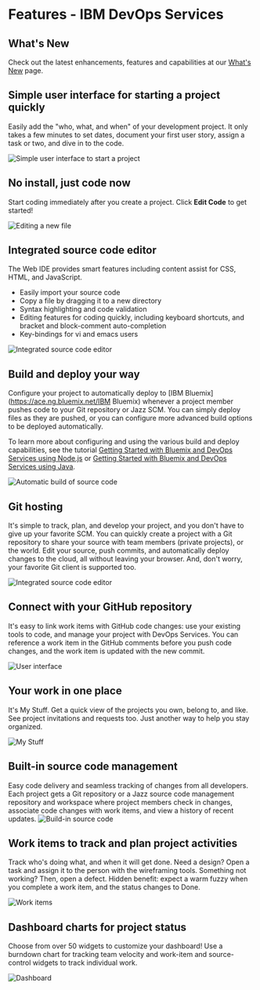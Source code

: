 # Features - IBM DevOps Services

## What's New
Check out the latest enhancements, features and capabilities at our [What's New](https://beta3.hub.jazz.net/whatsnew) page.							

## Simple user interface for starting a project quickly

Easily add the "who, what, and when" of your development project. 
It only takes a few minutes to set dates, document your first user
story, assign a task or two, and dive in to the code.	
 
![Simple user interface to start a project](images/jazzhub-project-new.png)																				

## No install, just code now

Start coding immediately after you create a project. 
Click **Edit Code** to get started!

![Editing a new file](images/jazzhub-editor-new-file.png)															

## Integrated source code editor

The Web IDE provides smart features including content assist for CSS, HTML, and JavaScript.

* Easily import your source code
* Copy a file by dragging it to a new directory
* Syntax highlighting and code validation
* Editing features for coding quickly, including keyboard shortcuts, and bracket and block-comment auto-completion
* Key-bindings for vi and emacs users

![Integrated source code editor](images/jazzhub-editor.png)											

## Build and deploy your way

Configure your project to automatically deploy to [IBM Bluemix](https://ace.ng.bluemix.net/IBM Bluemix) 
whenever a project member pushes code to your Git repository or
Jazz SCM. You can simply deploy files as they are pushed, or you
can configure more advanced build options to be deployed automatically.

To learn more about configuring and using the various build and deploy capabilities,
see the tutorial [Getting Started with Bluemix and DevOps Services using Node.js](https://beta3.hub.jazz.net/tutorials/jazzeditor)
or [Getting Started with Bluemix and DevOps Services using Java](https://beta3.hub.jazz.net/tutorials/jazzeditorjava).

![Automatic build of source code](images/automatic-build-source-code.png)
									
							
## Git hosting

It's simple to track, plan, and develop your project, and you don't have to 
give up your favorite SCM.  You can quickly create a project with a 
Git repository to share your source with team members (private 
projects), or the world.  Edit your source, push commits, and 
automatically deploy changes to	the cloud, all without leaving your
browser. And, don't worry, your favorite Git client is supported too.
 
![Integrated source code editor](images/jazzhub-editor.png)		
 
## Connect with your GitHub repository
			
It's easy to link work items with GitHub code changes: use your existing 
tools to code, and manage your project with DevOps Services.  You 
can reference a work item in the GitHub comments before you push 
code changes, and the work item is updated with the new commit.

![User interface](images/GitIntegration.png)		

## Your work in one place

It's My Stuff. Get a quick view of the projects you own, belong	to, and
 like. See project invitations and requests too. Just another way 
to help you stay organized.

![My Stuff](images/MyStuff.png)																		 

## Built-in source code management						

Easy code delivery and seamless tracking of changes from all developers. 
Each project gets a Git repository or a Jazz source code management
 repository and workspace where project members check in changes, 
associate code changes with work items, and view a history of recent 
updates.
![Build-in source code](images/SCMUIs.png)																				

## Work items to track and plan project activities						

Track who's doing what, and when it will get done. Need a design? Open a task
 and assign it to the person with the wireframing tools. Something 
not working? Then, open a defect.  Hidden benefit: expect a warm 
fuzzy when you complete a work item, and the status changes to Done.

![Work items](images/WorkItemsMain.png)		
																			
## Dashboard charts for project status										

Choose from over 50 widgets to customize your dashboard! Use a burndown chart 
for tracking team velocity and work-item and source-control widgets
 to track individual work.
 
![Dashboard](images/Charts.png)